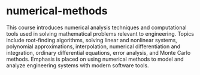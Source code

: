 # numerical-methods

This course introduces numerical analysis techniques and computational tools used in
solving mathematical problems relevant to engineering. Topics include root-finding
algorithms, solving linear and nonlinear systems, polynomial approximations,
interpolation, numerical differentiation and integration, ordinary differential equations,
error analysis, and Monte Carlo methods. Emphasis is placed on using numerical
methods to model and analyze engineering systems with modern software tools.